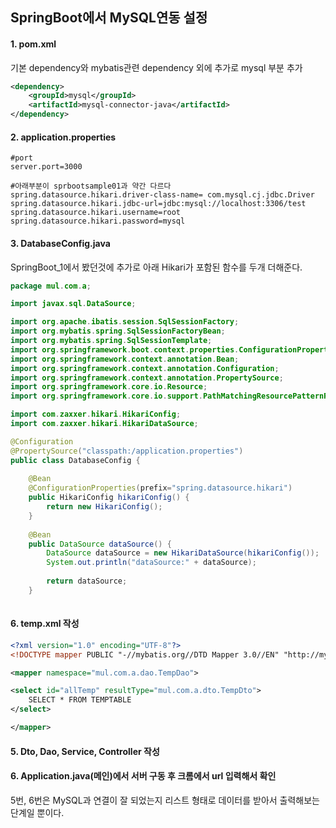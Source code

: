 ## SpringBoot에서 MySQL연동 설정

#### 1. pom.xml 

기본 dependency와 mybatis관련 dependency 외에 추가로 mysql 부분 추가

```xml
<dependency>
	<groupId>mysql</groupId>
    <artifactId>mysql-connector-java</artifactId>
</dependency>
```



#### 2. application.properties

```properties
#port
server.port=3000

#아래부분이 sprbootsample01과 약간 다르다 
spring.datasource.hikari.driver-class-name= com.mysql.cj.jdbc.Driver
spring.datasource.hikari.jdbc-url=jdbc:mysql://localhost:3306/test   
spring.datasource.hikari.username=root
spring.datasource.hikari.password=mysql
```



#### 3. DatabaseConfig.java

SpringBoot_1에서 봤던것에 추가로 아래 Hikari가 포함된 함수를 두개 더해준다.

```java
package mul.com.a;

import javax.sql.DataSource;

import org.apache.ibatis.session.SqlSessionFactory;
import org.mybatis.spring.SqlSessionFactoryBean;
import org.mybatis.spring.SqlSessionTemplate;
import org.springframework.boot.context.properties.ConfigurationProperties;
import org.springframework.context.annotation.Bean;
import org.springframework.context.annotation.Configuration;
import org.springframework.context.annotation.PropertySource;
import org.springframework.core.io.Resource;
import org.springframework.core.io.support.PathMatchingResourcePatternResolver;

import com.zaxxer.hikari.HikariConfig;
import com.zaxxer.hikari.HikariDataSource;

@Configuration
@PropertySource("classpath:/application.properties")
public class DatabaseConfig {	
	
	@Bean
	@ConfigurationProperties(prefix="spring.datasource.hikari")
	public HikariConfig hikariConfig() {
		return new HikariConfig();
	}
	
	@Bean
	public DataSource dataSource() {
		DataSource dataSource = new HikariDataSource(hikariConfig());
		System.out.println("dataSource:" + dataSource);
		
		return dataSource;
	}
	

```



#### 6. temp.xml 작성 

```xml
<?xml version="1.0" encoding="UTF-8"?>
<!DOCTYPE mapper PUBLIC "-//mybatis.org//DTD Mapper 3.0//EN" "http://mybatis.org/dtd/mybatis-3-mapper.dtd">

<mapper namespace="mul.com.a.dao.TempDao">

<select id="allTemp" resultType="mul.com.a.dto.TempDto">
	SELECT * FROM TEMPTABLE
</select>

</mapper>
```



#### 5. Dto, Dao, Service, Controller 작성 

#### 6. Application.java(메인)에서 서버 구동 후 크롬에서 url 입력해서 확인

5번, 6번은 MySQL과 연결이 잘 되었는지 리스트 형태로 데이터를 받아서 출력해보는 단계일 뿐이다. 

#### 